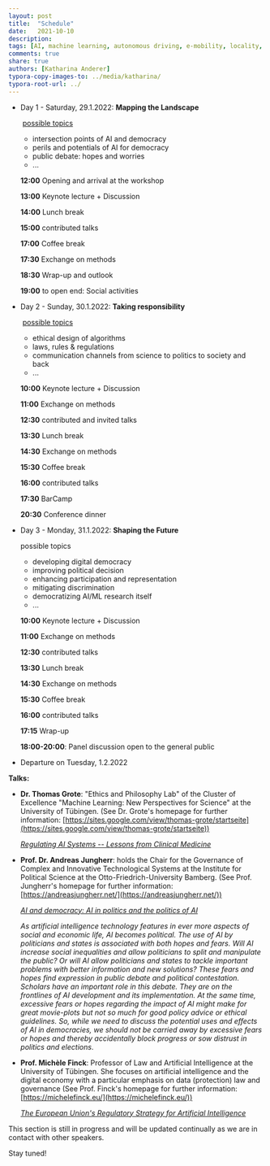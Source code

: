```yaml
---
layout: post
title:  "Schedule"
date:   2021-10-10
description: 
tags: [AI, machine learning, autonomous driving, e-mobility, locality, mobility]
comments: true
share: true
authors: [Katharina Anderer]
typora-copy-images-to: ../media/katharina/
typora-root-url: ../
---
```




 

- Day 1 - Saturday, 29.1.2022: **Mapping the Landscape**

  ​	<u>possible topics</u>

  - intersection points of AI and democracy
  - perils and potentials of AI for democracy
  - public debate: hopes and worries
  - ...

  **12:00** Opening and arrival at the workshop 

  **13:00** Keynote lecture + Discussion

  **14:00** Lunch break

  **15:00** contributed talks

  **17:00** Coffee break

  **17:30** Exchange on methods 

  **18:30** Wrap-up and outlook

  **19:00** to open end: Social activities

   

- Day 2 - Sunday, 30.1.2022: **Taking responsibility**

  ​	<u>possible topics</u>

  - ethical design of algorithms
  - laws, rules & regulations
  - communication channels from science to politics to society and back
  - ...

  **10:00** Keynote lecture + Discussion

  **11:00** Exchange on methods

  **12:30** contributed and invited talks

  **13:30** Lunch break

  **14:30** Exchange on methods

  **15:30** Coffee break

  **16:00** contributed talks

  **17:30** BarCamp

  **20:30** Conference dinner






- Day 3 - Monday, 31.1.2022: **Shaping the Future**

  possible topics

  - developing digital democracy
  - improving political decision
  - enhancing participation and representation
  - mitigating discrimination
  - democratizing AI/ML research itself
  - ...

  **10:00** Keynote lecture + Discussion

  **11:00** Exchange on methods

  **12:30** contributed talks

  **13:30** Lunch break

  **14:30** Exchange on methods

  **15:30** Coffee break

  **16:00** contributed talks

  **17:15** Wrap-up

  **18:00-20:00**: Panel discussion open to the general public

 

 

- Departure on Tuesday, 1.2.2022 



**Talks:** 

- **Dr. Thomas Grote**: "Ethics and Philosophy Lab" of the Cluster of Excellence "Machine Learning: New Perspectives for Science" at the University of Tübingen. (See Dr. Grote's homepage for further information: [https://sites.google.com/view/thomas-grote/startseite](https://sites.google.com/view/thomas-grote/startseite))

  
  
  *<u>Regulating AI Systems -- Lessons from Clinical Medicine</u>*
  
  
  
- **Prof. Dr. Andreas Jungherr**: holds the Chair for the Governance of Complex and Innovative Technological Systems at the Institute for Political Science at the Otto-Friedrich-University Bamberg. (See Prof. Jungherr's homepage for further information: [https://andreasjungherr.net/](https://andreasjungherr.net/))

  

  

  *<u>AI and democracy: AI in politics and the politics of AI</u>*

  *As artificial intelligence technology features in ever more aspects of social and economic life, AI becomes political. The use of AI by politicians and states is associated with both hopes and fears. Will AI increase social inequalities and allow politicians to split and manipulate the public? Or will AI allow politicians and states to tackle important problems with better information and new solutions? These fears and hopes find expression in public debate and political contestation. Scholars have an important role in this debate. They are on the frontlines of AI development and its implementation. At the same time, excessive fears or hopes regarding the impact of AI might make for great movie-plots but not so much for good policy advice or ethical guidelines. So, while we need to discuss the potential uses and effects of AI in democracies, we should not be carried away by excessive fears or hopes and thereby accidentally block progress or sow distrust in politics and elections*.
  
- **Prof. Michèle Finck**: Professor of Law and Artificial Intelligence at the University of Tübingen. She focuses on artificial intelligence and the digital economy with a particular emphasis on data (protection) law and governance (See Prof. Finck's homepage for further information: [https://michelefinck.eu/](https://michelefinck.eu/))

  *<u>The European Union's Regulatory Strategy for Artificial Intelligence</u>*



This section is still in progress and will be updated continually as we are in contact with other speakers. 

Stay tuned! 

 



